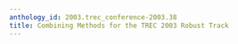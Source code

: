 ```yaml
---
anthology_id: 2003.trec_conference-2003.38
title: Combining Methods for the TREC 2003 Robust Track
---
```

